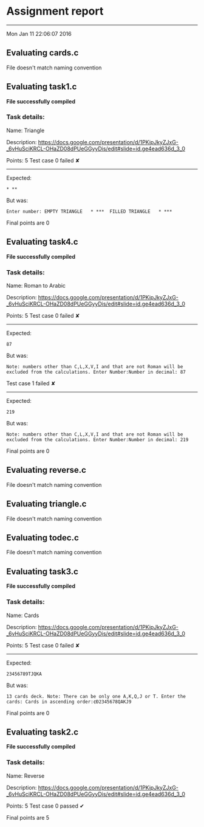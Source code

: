 # Assignment report
---
Mon Jan 11 22:06:07 2016

## Evaluating cards.c

File doesn't match naming convention

## Evaluating task1.c

**File successfully compiled**

### Task details:

Name: Triangle

Description: https://docs.google.com/presentation/d/1PKipJkyZJxG-_6vHuSciKRCL-OHaZD08dPUeGGyyDis/edit#slide=id.ge4ead636d_3_0

Points: 5
Test case 0 failed ✘ 

---
Expected:
```
* **
```
But was:
```
Enter number: EMPTY TRIANGLE   * ***  FILLED TRIANGLE   * ***
```

 Final points are 0
## Evaluating task4.c

**File successfully compiled**

### Task details:

Name: Roman to Arabic

Description: https://docs.google.com/presentation/d/1PKipJkyZJxG-_6vHuSciKRCL-OHaZD08dPUeGGyyDis/edit#slide=id.ge4ead636d_3_0

Points: 5
Test case 0 failed ✘ 

---
Expected:
```
87
```
But was:
```
Note: numbers other than C,L,X,V,I and that are not Roman will be excluded from the calculations. Enter Number:Number in decimal: 87
```
Test case 1 failed ✘ 

---
Expected:
```
219
```
But was:
```
Note: numbers other than C,L,X,V,I and that are not Roman will be excluded from the calculations. Enter Number:Number in decimal: 219
```

 Final points are 0
## Evaluating reverse.c

File doesn't match naming convention

## Evaluating triangle.c

File doesn't match naming convention

## Evaluating todec.c

File doesn't match naming convention

## Evaluating task3.c

**File successfully compiled**

### Task details:

Name: Cards

Description: https://docs.google.com/presentation/d/1PKipJkyZJxG-_6vHuSciKRCL-OHaZD08dPUeGGyyDis/edit#slide=id.ge4ead636d_3_0

Points: 5
Test case 0 failed ✘ 

---
Expected:
```
23456789ТJQKA
```
But was:
```
13 cards deck. Note: There can be only one A,K,Q,J or T. Enter the cards: Cards in ascending order:¢Ð2345678QAKJ9
```

 Final points are 0
## Evaluating task2.c

**File successfully compiled**

### Task details:

Name: Reverse

Description: https://docs.google.com/presentation/d/1PKipJkyZJxG-_6vHuSciKRCL-OHaZD08dPUeGGyyDis/edit#slide=id.ge4ead636d_3_0

Points: 5
Test case 0 passed ✔︎ 

 Final points are 5
